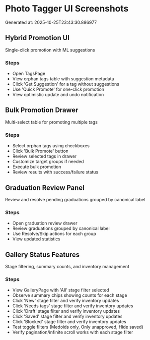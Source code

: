 # Photo Tagger UI Screenshots

Generated at: 2025-10-25T23:43:30.886977

## Hybrid Promotion UI

Single-click promotion with ML suggestions

### Steps

- Open TagsPage
- View orphan tags table with suggestion metadata
- Click 'Get Suggestion' for a tag without suggestions
- Use 'Quick Promote' for one-click promotion
- View optimistic update and undo notification

## Bulk Promotion Drawer

Multi-select table for promoting multiple tags

### Steps

- Select orphan tags using checkboxes
- Click 'Bulk Promote' button
- Review selected tags in drawer
- Customize target groups if needed
- Execute bulk promotion
- Review results with success/failure status

## Graduation Review Panel

Review and resolve pending graduations grouped by canonical label

### Steps

- Open graduation review drawer
- Review graduations grouped by canonical label
- Use Resolve/Skip actions for each group
- View updated statistics

## Gallery Status Features

Stage filtering, summary counts, and inventory management

### Steps

- View GalleryPage with 'All' stage filter selected
- Observe summary chips showing counts for each stage
- Click 'New' stage filter and verify inventory updates
- Click 'Needs tags' stage filter and verify inventory updates
- Click 'Draft' stage filter and verify inventory updates
- Click 'Saved' stage filter and verify inventory updates
- Click 'Blocked' stage filter and verify inventory updates
- Test toggle filters (Medoids only, Only unapproved, Hide saved)
- Verify pagination/infinite scroll works with each stage filter

